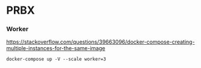 # PRBX

### Worker
https://stackoverflow.com/questions/39663096/docker-compose-creating-multiple-instances-for-the-same-image

`docker-compose up -V --scale worker=3`